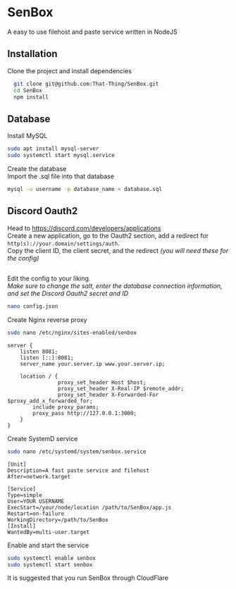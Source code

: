 
# SenBox

A easy to use filehost and paste service written in NodeJS


## Installation

Clone the project and install dependencies

```bash
  git clone git@github.com:That-Thing/SenBox.git
  cd SenBox
  npm install
```
## Database
Install MySQL
```bash
sudo apt install mysql-server
sudo systemctl start mysql.service
```
Create the database  
Import the .sql file into that database
```bash
mysql -u username -p database_name < database.sql
```
## Discord Oauth2
Head to https://discord.com/developers/applications  
Create a new application, go to the Oauth2 section, add a redirect for `http(s)://your.domain/settings/auth`.  
Copy the client ID, the client secret, and the redirect *(you will need these for the config)*
##
Edit the config to your liking.  
*Make sure to change the salt, enter the database connection information, and set the Discord Oauth2 secret and ID*
```bash
nano config.json
```

Create Nginx reverse proxy

```bash
sudo nano /etc/nginx/sites-enabled/senbox
```

```nginx
server {
    listen 8081;
    listen [::]:8081;
    server_name your.server.ip www.your.server.ip;

    location / {
                proxy_set_header Host $host;
                proxy_set_header X-Real-IP $remote_addr;
                proxy_set_header X-Forwarded-For $proxy_add_x_forwarded_for;
        include proxy_params;
        proxy_pass http://127.0.0.1:3000;
    }
}
```

Create SystemD service
```bash
sudo nano /etc/systemd/system/senbox.service
```
```
[Unit]
Description=A fast paste service and filehost
After=network.target

[Service]
Type=simple
User=YOUR USERNAME
ExecStart=/your/node/location /path/to/SenBox/app.js
Restart=on-failure
WorkingDirectory=/path/to/SenBox
[Install]
WantedBy=multi-user.target
```
Enable and start the service
```bash
sudo systemctl enable senbox
sudo systemctl start senbox
```

It is suggested that you run SenBox through CloudFlare